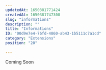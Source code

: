 ```yaml
---
updatedAt: 1650381771424
createdAt: 1650381747300
slug: "informations"
description: ""
title: "Informations"
ID: "00d9e7e4-76fd-4860-ab43-1b5111c7a1cd"
category: "Extensions"
position: "20"

---
```


<alert type="warning">


Coming Soon

</alert>
